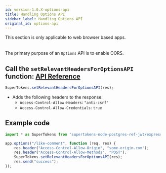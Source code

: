 ```yaml
---
id: version-1.0.X-options-api
title: Handling Options API
sidebar_label: Handling Options API
original_id: options-api
---
```


<div class="specialNote">
This section is only applicable to web browser based apps.
</div>
<div style="height: 20px"></div>

The primary purpose of an ```Options``` API is to enable CORS.

## Call the ```setRelevantHeadersForOptionsAPI``` function: [API Reference](../api-reference#setrelevantheadersforoptionsapires)
```js
SuperTokens.setRelevantHeadersForOptionsAPI(res);
```
- Adds the following headers to the response:
    - ```Access-Control-Allow-Headers```: ```"anti-csrf"```
    - ```Access-Control-Allow-Credentials```: ```true```

<div class="divider"></div>

## Example code
```js
import * as SuperTokens from 'supertokens-node-postgres-ref-jwt/express';

app.options("/like-comment", function (req, res) {
    res.header("Access-Control-Allow-Origin", "some-origin.com");
    res.header("Access-Control-Allow-Methods", "POST");
    SuperTokens.setRelevantHeadersForOptionsAPI(res);
    res.send("success");
});
```